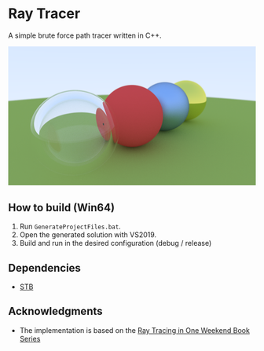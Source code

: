 # Ray Tracer

A simple brute force path tracer written in C++.

![preview](preview.png)

## How to build (Win64)

1. Run `GenerateProjectFiles.bat`.
2. Open the generated solution with VS2019.
3. Build and run in the desired configuration (debug / release)

## Dependencies

* [STB](https://github.com/nothings/stb)
## Acknowledgments

* The implementation is based on the [Ray Tracing in One Weekend Book Series](https://raytracing.github.io/)
